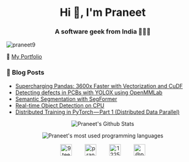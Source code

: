 <!--
### Hi there 👋


**Praneet9/Praneet9** is a ✨ _special_ ✨ repository because its `README.md` (this file) appears on your GitHub profile.

Here are some ideas to get you started:

- 🔭 I’m currently working on ...
- 🌱 I’m currently learning ...
- 👯 I’m looking to collaborate on ...
- 🤔 I’m looking for help with ...
- 💬 Ask me about ...
- 📫 How to reach me: ...
- 😄 Pronouns: ...
- ⚡ Fun fact: ...
Create readme at https://rahuldkjain.github.io/gh-profile-readme-generator/
-->
<h1 align="center">Hi 👋, I'm Praneet</h1>
<h3 align="center">A software geek from India 👨🏽‍💻</h3>

<p align="left"><img src="https://komarev.com/ghpvc/?username=praneet9" alt="praneet9" /></p>

🔗 [My Portfolio](https://praneet.me/)

### 📓 Blog Posts
<!-- BLOG-POST-LIST:START -->
- [Supercharging Pandas: 3600x Faster with Vectorization and CuDF](https://medium.com/analytics-vidhya/supercharging-pandas-3600x-faster-with-vectorization-and-cudf-11147145172f?source=rss-b4b75c391bcc------2)
- [Detecting defects in PCBs with YOLOX using OpenMMLab](https://towardsdatascience.com/detecting-defects-in-pcbs-with-yolox-using-openmmlab-91c1775ac884?source=rss-b4b75c391bcc------2)
- [Semantic Segmentation with SegFormer](https://medium.com/geekculture/semantic-segmentation-with-segformer-2501543d2be4?source=rss-b4b75c391bcc------2)
- [Real-time Object Detection on CPU](https://towardsdatascience.com/real-time-object-detection-on-cpu-9f77d32deeaf?source=rss-b4b75c391bcc------2)
- [Distributed Training in PyTorch — Part 1 &lpar;Distributed Data Parallel&rpar;](https://medium.com/analytics-vidhya/distributed-training-in-pytorch-part-1-distributed-data-parallel-ae5c645e74cb?source=rss-b4b75c391bcc------2)
<!-- BLOG-POST-LIST:END -->

<p align="center"><img align="center" src="https://github-readme-stats.vercel.app/api?username=praneet9&show_icons=true&count_private=true&theme=dark&show=prs_merged,prs_merged_percentage" alt="Praneet's Github Stats" /></p>
<p align="center"><img align="center" src="https://github-readme-stats.vercel.app/api/top-langs/?username=praneet9&layout=compact&theme=dark" alt="Praneet's most used programming languages" /></p>

<p align="center">
<a href="https://twitter.com/9teenarp" target="blank" style="margin:15px"><img align="center" src="https://cdn.jsdelivr.net/npm/simple-icons@3.0.1/icons/twitter.svg" alt="9teenarp" height="30" width="30" /></a>
<a href="https://linkedin.com/in/praneet9" target="blank" style="margin:15px"><img align="center" src="https://cdn.jsdelivr.net/npm/simple-icons@3.0.1/icons/linkedin.svg" alt="praneet9" height="30" width="30" /></a>
<a href="https://stackoverflow.com/users/12252254" target="blank" style="margin:15px"><img align="center" src="https://cdn.jsdelivr.net/npm/simple-icons@3.0.1/icons/stackoverflow.svg" alt="12252254" height="30" width="30" /></a>
<a href="https://medium.com/@praneet9" target="blank" style="margin:15px"><img align="center" src="https://cdn.jsdelivr.net/npm/simple-icons@3.0.1/icons/medium.svg" alt="@praneet9" height="30" width="30" /></a>
</p>
